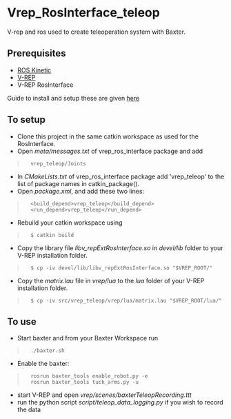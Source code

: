 # Vrep_RosInterface_teleop
V-rep and ros used to create teleoperation system with Baxter.

## Prerequisites
* [ROS Kinetic](http://wiki.ros.org/kinetic/Installation)
* [V-REP](http://www.coppeliarobotics.com/downloads.html)
* V-REP RosInterface

Guide to install and setup these are given [here](https://github.com/akhilj95/vrep_teleop/wiki/RosInterface-Setup)

## To setup
* Clone this project in the same catkin workspace as used for the RosInterface.
* Open _meta/messages.txt_ of vrep_ros_interface package and add
>       vrep_teleop/Joints
* In _CMakeLists.txt_ of vrep_ros_interface package add 'vrep_teleop' to the list of package names in catkin_package().
* Open _package.xml_, and add these two lines:
>       <build_depend>vrep_teleop</build_depend>
>       <run_depend>vrep_teleop</run_depend>    
* Rebuild your catkin workspace using
>       $ catkin build
* Copy the library file _libv_repExtRosInterface.so_ in _devel/lib_ folder to your V-REP installation folder.
>       $ cp -iv devel/lib/libv_repExtRosInterface.so "$VREP_ROOT/"
* Copy the _matrix.lau_ file in _vrep/lua_ to the _lua_ folder of your V-REP installation folder.
>       $ cp -iv src/vrep_teleop/vrep/lua/matrix.lau "$VREP_ROOT/lua/"

## To use
* Start baxter and from your Baxter Workspace run
>       ./baxter.sh
* Enable the baxter:
>       rosrun baxter_tools enable_robot.py -e
>       rosrun baxter_tools tuck_arms.py -u
* start V-REP and open _vrep/scenes/baxterTeleopRecording.ttt_
* run the python script _script/teleop_data_logging.py_ if you wish to record the data
